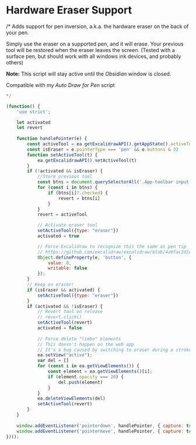 # Hardware Eraser Support
/*
Adds support for pen inversion, a.k.a. the hardware eraser on the back of your pen.

Simply use the eraser on a supported pen, and it will erase. Your previous tool will be restored when the eraser leaves the screen.
(Tested with a surface pen, but should work with all windows ink devices, and probably others)

**Note:** This script will stay active until the *Obsidian* window is closed.

Compatible with my *Auto Draw for Pen* script

```javascript
*/

(function() {
    'use strict';

    let activated
    let revert
    
    function handlePointer(e) {
        const activeTool = ea.getExcalidrawAPI().getAppState().activeTool;
        const isEraser = e.pointerType === 'pen' && e.buttons & 32
        function setActiveTool(t) {
            ea.getExcalidrawAPI().setActiveTool(t)
        }
        if (!activated && isEraser) {
            //Store previous tool
            const btns = document.querySelectorAll('.App-toolbar input.ToolIcon_type_radio')
            for (const i in btns) {
                if (btns[i]?.checked) {
                    revert = btns[i]
                }
            }
            revert = activeTool

            // Activate eraser tool
            setActiveTool({type: "eraser"})
            activated = true

            // Force Excalidraw to recognize this the same as pen tip
            // https://github.com/excalidraw/excalidraw/blob/4a9fac2d1e5c4fac334201ef53c6f5d2b5f6f9f5/src/components/App.tsx#L2945-L2951
            Object.defineProperty(e, 'button', {
                value: 0,
                writable: false
            });
        }
        // Keep on eraser!
        if (isEraser && activated) {
            setActiveTool({type: "eraser"})
        }
        if (activated && !isEraser) {
            // Revert tool on release
            // revert.click()
            setActiveTool(revert)
            activated = false
            
            // Force delete "limbo" elements
            // This doesn't happen on the web app
            // It's a bug caused by switching to eraser during a stroke
            ea.setView("active");
            var del = []
            for (const i in ea.getViewElements()) {
                const element = ea.getViewElements()[i];
                if (element.opacity === 20) {
                    del.push(element)
                }
            }
            ea.deleteViewElements(del)
            setActiveTool(revert)
        }
    }
    
    window.addEventListener('pointerdown', handlePointer, { capture: true })
    window.addEventListener('pointermove', handlePointer, { capture: true })
})();